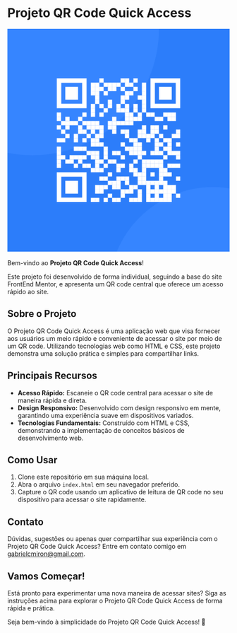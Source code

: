 # Projeto QR Code Quick Access

![Projeto QR Code Quick Access](src/qr-code-component-main/images/image-qr-code.png)


Bem-vindo ao **Projeto QR Code Quick Access**!

Este projeto foi desenvolvido de forma individual, seguindo a base do site FrontEnd Mentor, e apresenta um QR code central que oferece um acesso rápido ao site.

## Sobre o Projeto

O Projeto QR Code Quick Access é uma aplicação web que visa fornecer aos usuários um meio rápido e conveniente de acessar o site por meio de um QR code. Utilizando tecnologias web como HTML e CSS, este projeto demonstra uma solução prática e simples para compartilhar links.

## Principais Recursos

- **Acesso Rápido:** Escaneie o QR code central para acessar o site de maneira rápida e direta.
- **Design Responsivo:** Desenvolvido com design responsivo em mente, garantindo uma experiência suave em dispositivos variados.
- **Tecnologias Fundamentais:** Construído com HTML e CSS, demonstrando a implementação de conceitos básicos de desenvolvimento web.

## Como Usar

1. Clone este repositório em sua máquina local.
2. Abra o arquivo `index.html` em seu navegador preferido.
3. Capture o QR code usando um aplicativo de leitura de QR code no seu dispositivo para acessar o site rapidamente.

## Contato

Dúvidas, sugestões ou apenas quer compartilhar sua experiência com o Projeto QR Code Quick Access? Entre em contato comigo em [gabrielcmiron@gmail.com](mailto:gabrielcmiron@gmail.com).

## Vamos Começar!

Está pronto para experimentar uma nova maneira de acessar sites? Siga as instruções acima para explorar o Projeto QR Code Quick Access de forma rápida e prática.

Seja bem-vindo à simplicidade do Projeto QR Code Quick Access! 🚀

